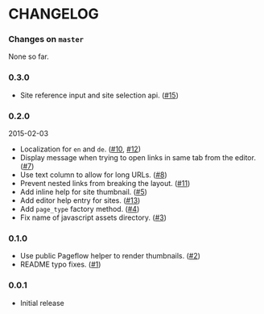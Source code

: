 # CHANGELOG

### Changes on `master`

None so far.

### 0.3.0

- Site reference input and site selection api.
  ([#15](https://github.com/codevise/pageflow-external-links/pull/15))

### 0.2.0

2015-02-03

- Localization for `en` and `de`.
  ([#10](https://github.com/codevise/pageflow-external-links/pull/10),
   [#12](https://github.com/codevise/pageflow-external-links/pull/12))
- Display message when trying to open links in same tab from the editor.
  ([#7](https://github.com/codevise/pageflow-external-links/pull/7))
- Use text column to allow for long URLs.
  ([#8](https://github.com/codevise/pageflow-external-links/pull/8))
- Prevent nested links from breaking the layout.
  ([#11](https://github.com/codevise/pageflow-external-links/pull/11))
- Add inline help for site thumbnail.
  ([#5](https://github.com/codevise/pageflow-external-links/pull/5))
- Add editor help entry for sites.
  ([#13](https://github.com/codevise/pageflow-external-links/pull/13))
- Add `page_type` factory method.
  ([#4](https://github.com/codevise/pageflow-external-links/pull/4))
- Fix name of javascript assets directory.
  ([#3](https://github.com/codevise/pageflow-external-links/pull/3))

### 0.1.0

- Use public Pageflow helper to render thumbnails.
  ([#2](https://github.com/codevise/pageflow-external-links/pull/2))
- README typo fixes.
  ([#1](https://github.com/codevise/pageflow-external-links/pull/1))

### 0.0.1

- Initial release
